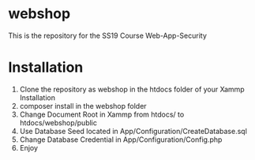 # webshop
This is the repository for the SS19 Course Web-App-Security


# Installation
1. Clone the repository as webshop in the htdocs folder of your Xammp Installation
2. composer install in the webshop folder 
3. Change Document Root in Xammp from htdocs/ to htdocs/webshop/public
4. Use Database Seed located in App/Configuration/CreateDatabase.sql
5. Change Database Credential in App/Configuration/Config.php
6. Enjoy

